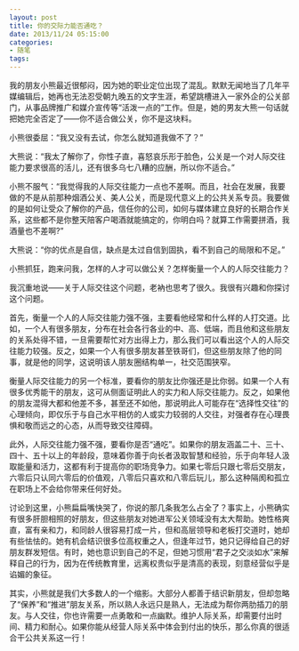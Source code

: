 ```yaml
---
layout: post
title: 你的交际力能否通吃？
date: 2013/11/24 05:15:00
categories: 
- 随笔
tags: 
---
```


我的朋友小熊最近很郁闷，因为她的职业定位出现了混乱。默默无闻地当了几年平媒编辑后，她再也无法忍受朝九晚五的文字生涯，希望跳槽进入一家外企的公关部门，从事品牌推广和媒介宣传等“活泼一点的”工作。但是，她的男友大熊一句话就把她完全否定了——你不适合做公关，你不是这块料。

小熊很委屈：“我又没有去试，你怎么就知道我做不了？”

大熊说：“我太了解你了，你性子直，喜怒哀乐形于脸色，公关是一个对人际交往能力要求很高的活儿，还有很多乌七八糟的应酬，所以你不适合。”

小熊不服气：“我觉得我的人际交往能力一点也不差啊。而且，社会在发展，我要做的不是从前那种烟酒公关、美人公关，而是现代意义上的公共关系专员。我要做的是如何让受众了解你的产品，信任你的公司，如何与媒体建立良好的长期合作关系，这些都不是你整天陪客户喝酒就能搞定的，你明白吗？就算工作需要拼酒，我酒量也不差啊?”

大熊说：“你的优点是自信，缺点是太过自信到固执，看不到自己的局限和不足。”

小熊抓狂，跑来问我，怎样的人才可以做公关？怎样衡量一个人的人际交往能力？

我沉重地说——关于人际交往这个问题，老衲也思考了很久。我很有兴趣和你探讨这个问题。

首先，衡量一个人的人际交往能力强不强，主要看他经常和什么样的人打交道。比如，一个人有很多朋友，分布在社会各行各业的中、高、低端，而且他和这些朋友的关系处得不错，一旦需要帮忙对方出得上力，那么我们可以看出这个人的人际交往能力较强。反之，如果一个人有很多朋友甚至铁哥们，但这些朋友除了他的同事，就是他的同学，这说明该人朋友圈结构单一，社交范围狭窄。

衡量人际交往能力的另一个标准，要看你的朋友比你强还是比你弱。如果一个人有很多优秀能干的朋友，这可从侧面证明此人的实力和人际交往能力。反之，如果他的朋友混得大都和他差不多，甚至还不如他，那说明此人可能存在“选择性交往”的心理倾向，即仅乐于与自己水平相仿的人或实力较弱的人交往，对强者存在心理畏惧和敬而远之的心态，从而导致交往障碍。

此外，人际交往能力强不强，要看你是否“通吃”。如果你的朋友涵盖二十、三十、四十、五十以上的年龄段，意味着你善于向长者汲取智慧和经验，乐于向年轻人汲取能量和活力，这都有利于提高你的职场竞争力。如果七零后只跟七零后交朋友，六零后只认同六零后的价值观，八零后只喜欢和八零后玩儿，那么这种隔阂和孤立在职场上不会给你带来任何好处。

讨论到这里，小熊扁扁嘴快哭了，你说的那几条我怎么占全了？事实上，小熊确实有很多肝胆相照的好朋友，但这些朋友对她进军公关领域没有太大帮助。她性格爽直，富有亲和力，和同龄人很容易打成一片，但和高层领导和老板打交道时，她却有些怯怯的。她有机会结识很多位高权重之人，但逢年过节，她只记得给自己的好朋友群发短信。有时，她也意识到自己的不足，但她习惯用“君子之交淡如水”来解释自己的行为，因为在传统教育里，远离权贵似乎是清高的表现，刻意经营似乎是谄媚的象征。

其实，小熊就是我们大多数人的一个缩影。大部分人都善于结识新朋友，但却忽略了“保养”和“推进”朋友关系，所以熟人永远只是熟人，无法成为帮你两肋插刀的朋友。与人交往，你也许需要一点勇敢和一点幽默。维护人际关系，却需要付出时间、精力和耐心。如果你能从经营人际关系中体会到付出的快乐，那么你真的很适合干公共关系这一行！
